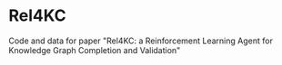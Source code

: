 # Rel4KC
Code and data for paper "Rel4KC: a Reinforcement Learning Agent for Knowledge Graph Completion and Validation"
